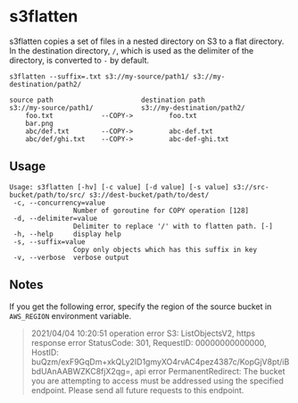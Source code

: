 # s3flatten

s3flatten copies a set of files in a nested directory on S3 to a flat directory.
In the destination directory, `/`, which is used as the delimiter of the directory,
is converted to `-` by default.

```
s3flatten --suffix=.txt s3://my-source/path1/ s3://my-destination/path2/

source path                      destination path
s3://my-source/path1/            s3://my-destination/path2/
    foo.txt            --COPY->         foo.txt
    bar.png
    abc/def.txt        --COPY->         abc-def.txt
    abc/def/ghi.txt    --COPY->         abc-def-ghi.txt
```

## Usage

```
Usage: s3flatten [-hv] [-c value] [-d value] [-s value] s3://src-bucket/path/to/src/ s3://dest-bucket/path/to/dest/
 -c, --concurrency=value
                Number of goroutine for COPY operation [128]
 -d, --delimiter=value
                Delimiter to replace '/' with to flatten path. [-]
 -h, --help     display help
 -s, --suffix=value
                Copy only objects which has this suffix in key
 -v, --verbose  verbose output
```

## Notes

If you get the following error, specify the region of the source bucket in `AWS_REGION` environment variable.

> 2021/04/04 10:20:51 operation error S3: ListObjectsV2, https response error StatusCode: 301, RequestID: 00000000000000, HostID: buQzm/exF9GqDm+xkQLy2ID1gmyXO4rvAC4pez4387c/KopGjV8pt/iBbdUAnAABWZKC8fjX2qg=, api error PermanentRedirect: The bucket you are attempting to access must be addressed using the specified endpoint. Please send all future requests to this endpoint.
